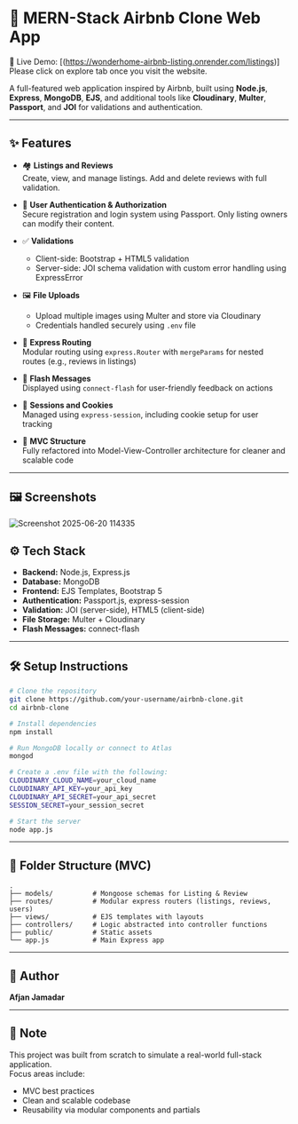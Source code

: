 # 🏡 MERN-Stack Airbnb Clone Web App  
🔗 Live Demo: [(https://wonderhome-airbnb-listing.onrender.com/listings)]
Please click on explore tab once you visit the website.

A full-featured web application inspired by Airbnb, built using **Node.js**, **Express**, **MongoDB**, **EJS**, and additional tools like **Cloudinary**, **Multer**, **Passport**, and **JOI** for validations and authentication.

---

## ✨ Features

- 🏘️ **Listings and Reviews**  
  Create, view, and manage listings. Add and delete reviews with full validation.

- 🔐 **User Authentication & Authorization**  
  Secure registration and login system using Passport. Only listing owners can modify their content.

- ✅ **Validations**  
  - Client-side: Bootstrap + HTML5 validation  
  - Server-side: JOI schema validation with custom error handling using ExpressError

- 🖼️ **File Uploads**  
  - Upload multiple images using Multer and store via Cloudinary  
  - Credentials handled securely using `.env` file

- 🧭 **Express Routing**  
  Modular routing using `express.Router` with `mergeParams` for nested routes (e.g., reviews in listings)

- 💬 **Flash Messages**  
  Displayed using `connect-flash` for user-friendly feedback on actions

- 🍪 **Sessions and Cookies**  
  Managed using `express-session`, including cookie setup for user tracking

- 🧱 **MVC Structure**  
  Fully refactored into Model-View-Controller architecture for cleaner and scalable code

---

## 🖼️ Screenshots

![Screenshot 2025-06-20 114335](https://github.com/user-attachments/assets/2677a8cf-9d03-40be-81c3-d74140c61282)


## ⚙️ Tech Stack

- **Backend:** Node.js, Express.js  
- **Database:** MongoDB  
- **Frontend:** EJS Templates, Bootstrap 5  
- **Authentication:** Passport.js, express-session  
- **Validation:** JOI (server-side), HTML5 (client-side)  
- **File Storage:** Multer + Cloudinary  
- **Flash Messages:** connect-flash

---

## 🛠️ Setup Instructions

```bash
# Clone the repository
git clone https://github.com/your-username/airbnb-clone.git
cd airbnb-clone

# Install dependencies
npm install

# Run MongoDB locally or connect to Atlas
mongod

# Create a .env file with the following:
CLOUDINARY_CLOUD_NAME=your_cloud_name  
CLOUDINARY_API_KEY=your_api_key  
CLOUDINARY_API_SECRET=your_api_secret  
SESSION_SECRET=your_session_secret

# Start the server
node app.js
```

---

## 📁 Folder Structure (MVC)

```
.
├── models/          # Mongoose schemas for Listing & Review  
├── routes/          # Modular express routers (listings, reviews, users)  
├── views/           # EJS templates with layouts  
├── controllers/     # Logic abstracted into controller functions  
├── public/          # Static assets  
└── app.js           # Main Express app
```

---

## 👤 Author

**Afjan Jamadar**  


---

## 📝 Note

This project was built from scratch to simulate a real-world full-stack application.  
Focus areas include:
- MVC best practices  
- Clean and scalable codebase  
- Reusability via modular components and partials
